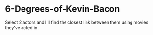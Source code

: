 # 6-Degrees-of-Kevin-Bacon
Select 2 actors and I'll find the closest link between them using movies they've acted in.
